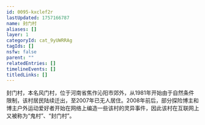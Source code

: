 ```yaml
---
id: 0095-kxclef2r
lastUpdated: 1757166787
name: 封门村
aliases: []
layer: 1
categoryId: cat_9yUWRRAg
tagIds: []
nsfw: false
parent: ""
relatedEntries: []
timelineEvents: []
titledLinks: []
---
```


封门村，本名风门村，位于河南省焦作沁阳市郊外，从1981年开始由于自然条件限制，该村居民陆续迁出，至2007年已无人居住。2008年前后，部分探险博主和博主户外运动爱好者开始在网络上编造一些该村的灵异事件，因此该村在互联网上又被称为“鬼村”、“封门村”。